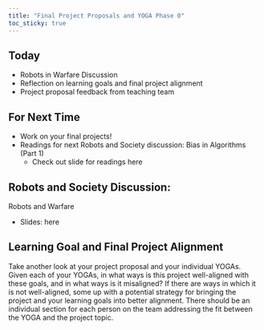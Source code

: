 ```yaml
---
title: "Final Project Proposals and YOGA Phase 0"
toc_sticky: true
---
```


## Today

* Robots in Warfare Discussion
* Reflection on learning goals and final project alignment
* Project proposal feedback from teaching team

## For Next Time

* Work on your final projects!
* Readings for next Robots and Society discussion: Bias in Algorithms (Part 1)
    * Check out slide for readings <a-no-proxy href="https://docs.google.com/presentation/d/19oXgsvH8aBn5t8K33y6edk9_ovuT83sAJMZ7xO5ulVE/edit?usp=sharing"> here </a-no-proxy>

## Robots and Society Discussion:

Robots and Warfare
* Slides: <a-no-proxy href="https://docs.google.com/presentation/d/1JbUo05gOT669Vm110FJdis3MfT7Q7y-DCxnZK0hMzUk/edit?usp=sharing"> here </a-no-proxy>

## Learning Goal and Final Project Alignment

Take another look at your project proposal and your individual YOGAs. Given each of your YOGAs, in what ways is this project well-aligned with these goals, and in what ways is it misaligned?  If there are ways in which it is not well-aligned, some up with a potential strategy for bringing the project and your learning goals into better alignment.  There should be an individual section for each person on the team addressing the fit between the YOGA and the project topic.